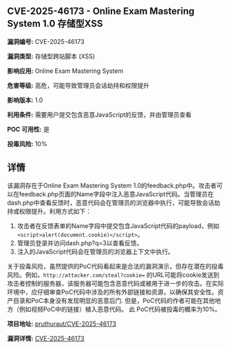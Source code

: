 ## CVE-2025-46173 - Online Exam Mastering System 1.0 存储型XSS

**漏洞编号:** CVE-2025-46173

**漏洞类型:** 存储型跨站脚本 (XSS)

**影响应用:** Online Exam Mastering System

**危害等级:** 高危，可能导致管理员会话劫持和权限提升

**影响版本:** 1.0

**利用条件:** 需要用户提交包含恶意JavaScript的反馈，并由管理员查看

**POC 可用性:** 是

**投毒风险:** 10%

## 详情

该漏洞存在于Online Exam Mastering System 1.0的feedback.php中。攻击者可以在feedback.php页面的Name字段中注入恶意JavaScript代码。当管理员在dash.php中查看反馈时，恶意代码会在管理员的浏览器中执行，可能导致会话劫持或权限提升。利用方式如下：

1.  攻击者在反馈表单的Name字段中提交包含JavaScript代码的payload，例如`<script>alert(document.cookie)</script>`。
2.  管理员登录并访问dash.php?q=3以查看反馈。
3.  注入的JavaScript代码会在管理员的浏览器上下文中执行。

关于投毒风险，虽然提供的PoC代码看起来是合法的漏洞演示，但存在潜在的投毒风险。例如，`http://attacker.com/steal?cookie=`  的URL可能将cookie发送到攻击者控制的服务器，该服务器可能包含恶意代码或被用于进一步的攻击。在实际环境中，应仔细审查PoC代码中涉及的所有外部链接和资源，以确保其安全性。资产目录和PoC本身没有发现明显的恶意后门. 但是，PoC代码的作者可能在其他地方（例如视频PoC中的链接）植入恶意代码。 此 PoC代码被投毒的概率为10%。

**项目地址:** [pruthuraut/CVE-2025-46173](https://github.com/pruthuraut/CVE-2025-46173)

**漏洞详情:** [CVE-2025-46173](https://nvd.nist.gov/vuln/detail/CVE-2025-46173)